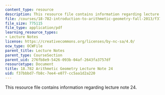 ```yaml
---
content_type: resource
description: This resource file contains information regarding lecture note 24.
file: /courses/18-782-introduction-to-arithmetic-geometry-fall-2013/f37bbbd7fb8c7ee4e077cc5aa1d2a220_MIT18_782F13_lec24.pdf
file_size: 775115
file_type: application/pdf
learning_resource_types:
- Lecture Notes
license: https://creativecommons.org/licenses/by-nc-sa/4.0/
ocw_type: OCWFile
parent_title: Lecture Notes
parent_type: CourseSection
parent_uid: 276fb8e9-5426-093b-04af-2643fa3757df
resourcetype: Document
title: 18.782 Arithmetic Geometry Lecture Note 24
uid: f37bbbd7-fb8c-7ee4-e077-cc5aa1d2a220
---
```

This resource file contains information regarding lecture note 24.